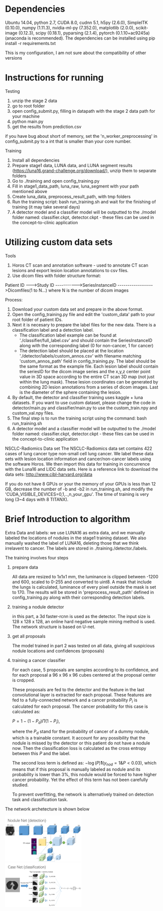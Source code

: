 # Dependencies

Ubuntu 14.04, python 2.7, CUDA 8.0, cudnn 5.1, h5py (2.6.0), SimpleITK (0.10.0), numpy (1.11.3), nvidia-ml-py (7.352.0), matplotlib (2.0.0), scikit-image (0.12.3), scipy (0.18.1), pyparsing (2.1.4), pytorch (0.1.10+ac9245a) (anaconda is recommended). The dependencies can be installed using pip install -r requirements.txt


This is my configuration, I am not sure about the compatibility of other versions



# Instructions for running

Testing
1.	unzip the stage 2 data
2.	go to root folder
3.	open config_submit.py, filling in datapath with the stage 2 data path for your machine
4.	python main.py
5.	get the results from prediction.csv

if you have bug about short of memory, set the 'n_worker_preprocessing' in config\_submit.py to a int that is smaller than your core number.

Training
1.	Install all dependencies
2.	Prepare stage1 data, LUNA data, and LUNA segment results (https://luna16.grand-challenge.org/download/), unzip them to separate folders
3.	Go to ./training and open config_training.py
4.	Fill in stage1_data_path, luna_raw, luna_segment  with your path mentioned above
5.	Create luna_data, preprocess_result_path, with tmp folders
6.	Run the training script:
        bash run_training.sh and wait for the finishing of training (it may take several days)
7. A detector model and a classifier model will be outputted to the ./model folder named: classifier.ckpt, detector.ckpt - these files can be used in the concept-to-clinic application


# Utilizing custom data sets

Tools
1. Horos CT scan and annotation software - used to annotate CT scan lesions and export lesion location annotations to csv files.
2. Use dicom files with folder structure format:

Patient ID
--->Study ID
----------->SeriesInstanceID
------------------>Dicomfiles(1 to N...) where N is the number of dicom images

Process: 
1. Download your custom data set and prepare in the above format.
2. Open the config_training.py file and edit the 'custom_data' path to your root folder of patient IDs. 
3. Next it is necesary to prepare the label files for the new data. There is a classification label and a detection label.
    - The classification label example can be found at './classifier/full_label.csv' and should contain the SeriesInstanceID along with the corresponding label (0 for non-cancer, 1 for cancer)
    - The detection label should be placed at the location './detector/labels/custom_annos.csv' with filename matching 'custom_annos_path' field in config_training.py. The label should be the same format as the example file. Each lesion label should contain the seriesID for the dicom image series and the x,y,z center point value in 3D space according to the entire CT scan 3D map (not just within the lung mask). These lesion coordinates can be generated by combining 2D lesion annotations from a series of dicom images. Last is the diameter of the sphere containing the lesion.
4. By default, the detector and classifier training uses kaggle + luna datasets. If you want to use custom dataset, please change the code in detector/main.py and classifier/main.py to use the custom_train.npy and custom_val.npy files.
4. The final step is to run the training script using the command: bash run_training.sh
5. A detector model and a classifier model will be outputted to the ./model folder named: classifier.ckpt, detector.ckpt - these files can be used in the concept-to-clinic application


NSCLC-Radiomics Data set
The NSCLC-Radiomics data set contains 422 cases of lung cancer type non-small cell lung cancer. We label these data sets with lesion location information and cancer/non-cancer labels using the software Horos. We then import this data for training in concurrence with the Luna16 and LIDC data sets.
Here is a reference link to download the data sets: http://www.cibl-harvard.org/data



If you do not have 8 GPUs or your the memory of your GPUs is less than 12 GB, decrease the number of -b and -b2 in run\_training.sh, and modify the 'CUDA\_VISIBLE\_DEVICES=0,1,..,n\_your\_gpu'. The time of training is very long (3~4 days with 8 TITANX).




# Brief Introduction to algorithm
Extra Data and labels: we use LUNA16 as extra data, and we manually labeled the locations of nodules in the stage1 training dataset. We also manually washed the label of LUNA16, deleting those that we think irrelavent to cancer. The labels are stored in ./training./detector./labels.

The training involves four steps
1. prepare data

    All data are resized to 1x1x1 mm, the luminance is clipped between -1200 and 600, scaled to 0-255 and converted to uint8. A mask that include the lungs is calculated, luminance of every pixel outside the mask is set to 170. The results will be stored in 'preprocess_result_path' defined in config_training.py along with their corresponding detection labels.

2. training a nodule detector

    in this part, a 3d faster-rcnn is used as the detector. The input size is 128 x 128 x 128, an online hard negative sample mining method is used. The network structure is based on U-net.

3. get all proposals

    The model trained in part 2 was tested on all data, giving all suspicious nodule locations and confidences (proposals)

4. training a cancer classifier

    For each case, 5 proposals are samples according to its confidence, and for each proposal a 96 x 96 x 96 cubes centered at the proposal center is cropped.

    These proposals are fed to the detector and the feature in the last convolutional layer is extracted for each proposal. These features are fed to a fully-connected network and a cancer probability $P_i$ is calculated for each proposal. The cancer probability for this case is calculated as:

    $P = 1-(1-P_d)\Pi(1-P_i)$,

    where the $P_d$ stand for the probability of cancer of a dummy nodule, which is a trainable constant. It account for any possibility that the nodule is missed by the detector or this patient do not have a nodule now. Then the classification loss is calculated as the cross entropy between this $P$ and the label.

    The second loss term is defined as: $-\log(P)\boldsymbol{1}(y_{nod}=1 \& P<0.03)$, which means that if this proposal is manually labeled as nodule and its probability is lower than 3%, this nodule would be forced to have higher cancer probability. Yet the effect of this term has not been carefully studied.

    To prevent overfitting, the network is alternatively trained on detection task and classification task.

The network archetecture is shown below

<img src="./images/nodulenet.png" width=50%>

<img src="./images/casenet.png" width=50%>
